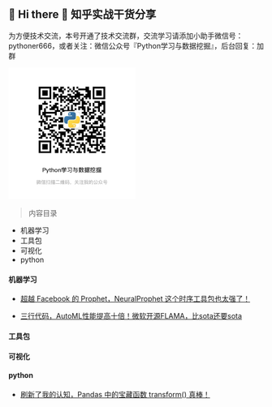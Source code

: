 ## 🙋 Hi there 🌱  知乎实战干货分享

为方便技术交流，本号开通了技术交流群，交流学习请添加小助手微信号：pythoner666，或者关注：微信公众号『Python学习与数据挖掘』，后台回复：加群

<img src="pic/微信图片_20210902150620.jpg" width="250px">

> 内容目录

- 机器学习
- 工具包
- 可视化
- python


#### 机器学习

- [超越 Facebook 的 Prophet，NeuralProphet 这个时序工具包也太强了！](https://zhuanlan.zhihu.com/p/405914462)

- [三行代码，AutoML性能提高十倍！微软开源FLAMA，比sota还要sota](https://zhuanlan.zhihu.com/p/405177840)


#### 工具包


#### 可视化

#### python

- [刷新了我的认知，Pandas 中的宝藏函数 transform() 真棒！](https://zhuanlan.zhihu.com/p/405545523)


















